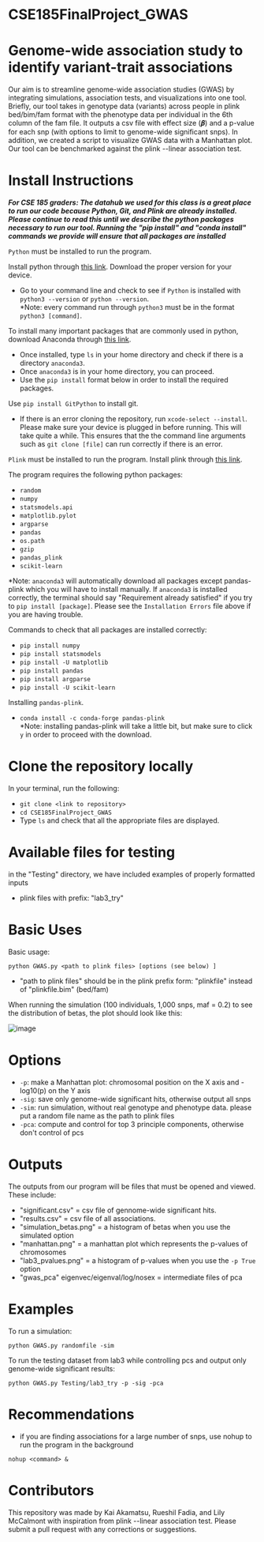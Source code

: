 # CSE185FinalProject_GWAS

# Genome-wide association study to identify variant-trait associations
Our aim is to streamline genome-wide association studies (GWAS) by integrating simulations, association tests, and visualizations into one tool. Briefly, our tool takes in genotype data (variants) across people in plink bed/bim/fam format with the phenotype data per individual in the 6th column of the fam file. It outputs a csv file with effect size (𝜷) and a p-value for each snp (with options to limit to genome-wide significant snps). In addition, we created a script to visualize GWAS data with a Manhattan plot. Our tool can be benchmarked against the plink --linear association test.

# Install Instructions 

***For CSE 185 graders: The datahub we used for this class is a great place to run our code because Python, Git, and Plink are already installed. Please continue to read this until we describe the python packages necessary to run our tool. Running the "pip install" and "conda install" commands we provide will ensure that all packages are installed***

`Python` must be installed to run the program. 

Install python through [this link](https://www.python.org/downloads/). Download the proper version for your device.
- Go to your command line and check to see if `Python` is installed with `python3 --version` or `python --version`.  
*Note: every command run through `python3` must be in the format `python3 [command]`.

To install many important packages that are commonly used in python, download Anaconda through [this link](https://www.anaconda.com/download).
- Once installed, type `ls` in your home directory and check if there is a directory `anaconda3`.
- Once `anaconda3` is in your home directory, you can proceed.
- Use the `pip install` format below in order to install the required packages.  

Use `pip install GitPython` to install git.

- If there is an error cloning the repository, run `xcode-select --install`. Please make sure your device is plugged in before running. This will take quite a while. This ensures that the the command line arguments such as `git clone [file]` can run correctly if there is an error. 

`Plink` must be installed to run the program. 
Install plink through [this link](https://www.cog-genomics.org/plink/).

The program requires the following python packages:
- `random`
- `numpy`
- `statsmodels.api`
- `matplotlib.pylot`
- `argparse`
- `pandas`
- `os.path`
- `gzip`
- `pandas_plink`
- `scikit-learn`
  
*Note: `anaconda3` will automatically download all packages except pandas-plink which you will have to install manually. If `anaconda3` is installed correctly, the terminal should say "Requirement already satisfied" if you try to `pip install [package]`.
Please see the `Installation Errors` file above if you are having trouble.

Commands to check that all packages are installed correctly:  
- `pip install numpy`  
- `pip install statsmodels`  
- `pip install -U matplotlib`  
- `pip install pandas`  
- `pip install argparse`  
- `pip install -U scikit-learn` 

Installing `pandas-plink`.
- `conda install -c conda-forge pandas-plink`   
*Note: installing pandas-plink will take a little bit, but make sure to click `y` in order to proceed with the download.

# Clone the repository locally
In your terminal, run the following:
- `git clone <link to repository>`
- `cd CSE185FinalProject_GWAS`
- Type `ls` and check that all the appropriate files are displayed.

# Available files for testing
in the "Testing" directory, we have included examples of properly formatted inputs
- plink files with prefix: "lab3_try"

# Basic Uses
Basic usage:

`python GWAS.py <path to plink files> [options (see below) ] `

- "path to plink files" should be in the plink prefix form: "plinkfile" instead of "plinkfile.bim" (bed/fam)

When running the simulation (100 individuals, 1,000 snps, maf = 0.2) to see the distribution of betas, the plot should look like this:  

![image](https://github.com/Lily-McCalmont/CSE185FinalProject_GWAS/assets/134024621/5fc22cdc-263d-48c5-8fbc-7363074e7e16) 

# Options
- `-p`: make a Manhattan plot: chromosomal position on the X axis and -log10(p) on the Y axis
- `-sig`: save only genome-wide significant hits, otherwise output all snps
- `-sim`: run simulation, without real genotype and phenotype data. please put a random file name as the path to plink files
- `-pca`: compute and control for top 3 principle components, otherwise don't control of pcs

# Outputs
The outputs from our program will be files that must be opened and viewed. These include:
- "significant.csv" = csv file of gennome-wide significant hits.
- "results.csv" = csv file of all associations.
- "simulation_betas.png" = a histogram of betas when you use the simulated option
- "manhattan.png" = a manhattan plot which represents the p-values of chromosomes
- "lab3_pvalues.png" = a histogram of p-values when you use the `-p True` option
- "gwas_pca" eigenvec/eigenval/log/nosex = intermediate files of pca   
  
# Examples 
To run a simulation: 

`python GWAS.py randomfile -sim`
  
To run the testing dataset from lab3 while controlling pcs and output only genome-wide significant results:

`python GWAS.py Testing/lab3_try -p -sig -pca`
  
# Recommendations
- if you are finding associations for a large number of snps, use nohup to run the program in the background

`nohup <command> &`
  
# Contributors
This repository was made by Kai Akamatsu, Rueshil Fadia, and Lily McCalmont with inspiration from plink --linear association test.
Please submit a pull request with any corrections or suggestions.
